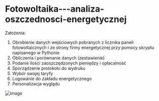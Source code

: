 # Fotowoltaika---analiza-oszczednosci-energetycznej

Założenia: 
  1. Obrobienie danych wejściowych pobranych z licznika paneli fotowoltaicznych i ze strony firmy energetycznej przy pomocy skryptu napisanego w Pythonie 
  2. Obliczenia i porównanie danych (zestawienie) 
  3. Podanie ilości zaoszczędzonych pieniędzy i opłacalność 
  4. Sporządzenie protokołu do wydruku 
  5. Wybór swojej taryfy 
  6. Logowanie do zakładu energetycznego 
  7. Personalizacja wyglądu
  
  ![image](https://user-images.githubusercontent.com/56502598/110784787-6a824a80-826a-11eb-89b3-d64fe51214bc.png)
